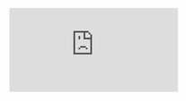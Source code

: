 <figure><embed src="https://wakatime.com/share/@6323b112-cb91-49ed-a9a6-468929b65ab8/48bb9869-5b50-4bc3-8adf-59434822bc3a.svg"></embed></figure>
